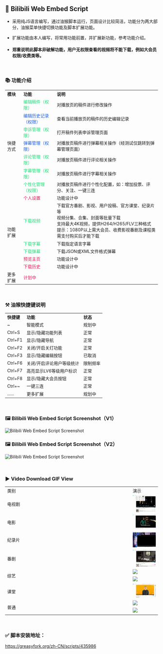 
## 💠 Bilibili Web Embed Script

- 采用纯JS语言编写，通过油猴脚本运行，页面设计比较简洁，功能分为两大部分，油猴菜单快捷切换功能及脚本扩展功能。

- 扩展功能由本人编写，将常用功能前置，并扩展新功能，参考功能介绍。

- #### 郑重说明此脚本非破解功能，用户无权限查看的视频将不能下载，例如大会员权限/收费类等。

</br>

### 📚 功能介绍

<table>
	<tbody>
		<tr>
			<td>
				<strong>模块</strong>
			</td>
			<td>
				<strong>功能</strong>
			</td>
			<td>
				<strong>说明</strong>
			</td>
		</tr>
		<tr>
			<td rowspan=7>快捷方式</td>
			<td style="color:#20DC78">编辑稿件（权限）</td>
			<td>对播放页的稿件进行修改操作</td>
		</tr>
		<tr>
			<td style="color:#205EDC">编辑历史记录（权限）</td>
			<td>查看当前播放页的稿件的历史编辑记录</td>
		</tr>
		<tr>
			<td style="color:#20DC78">申诉管理（权限）</td>
			<td>打开稿件列表申诉管理页面</td>
		</tr>
		<tr>
			<td style="color:#205EDC">弹幕管理（权限）</td>
			<td>对播放页稿件进行弹幕相关操作（经测试仅跳转到弹幕管理页面）</td>
		</tr>
		<tr>
			<td style="color:#20DC78">评论管理（权限）</td>
			<td>对播放页稿件进行评论相关操作</td>
		</tr>
		<tr>
			<td style="color:#20DC78">字幕管理（权限）</td>
			<td>对播放页稿件进行字幕相关操作</td>
		</tr>
		<tr>
			<td style="color:#20DC78">个性化管理（权限）</td>
			<td>对播放页稿件进行个性化配置，如：增加投票、评分、关注、一键三连</td>
		</tr>
		<tr>
			<td rowspan=6>功能扩展</td>
			<td style="color:#DC205A">个人设置</td>
			<td>功能设计中</td>
		</tr>
		<tr>
			<td style="color:#20DC78">下载视频</td>
			<td>下载官方番剧、影视、用户投稿、官方课堂、纪录片等
				<br>视频分集、合集、封面等批量下载
				<br>支持最大4K视频，提供H264/H265/FLV三种格式
				<br>提示：1080P以上需大会员、收费影视番剧及课程类需支付购买后才能下载</td>
		</tr>
		<tr>
			<td style="color:#20DC78">下载字幕</td>
			<td>下载指定语言字幕</td>
		</tr>
		<tr>
			<td style="color:#20DC78">下载弹幕</td>
			<td>下载JSON或XML文件格式弹幕</td>
		</tr>
		<tr>
			<td style="color:#DC205A">预览主页</td>
			<td>功能设计中</td>
		</tr>
		<tr>
			<td style="color:#DC205A">下载历史</td>
			<td>功能设计中</td>
		</tr>
		<tr>
			<td>更多扩展</td>
			<td style="color:#DC205A">计划中</td>
			<td></td>
		</tr>
	</tbody>
</table>

</br>

### ⚒ 油猴快捷键说明

<table>
<tbody>
<tr>
<td><strong>快捷键</strong></td>
<td><strong>功能</strong></td>
<td><strong>状态</strong></td>
</tr>
<tr>
<td>~</td>
<td>智能模式</td>
<td>规划中</td>
</tr>
<tr>
<td>Ctrl+S</td>
<td>显示/隐藏功能列表</td>
<td>正常</td>
</tr>
<tr>
<td>Ctrl+F1</td>
<td>显示/隐藏导航</td>
<td>正常</td>
</tr>
<tr>
<td>Ctrl+F2</td>
<td>关闭/开启关灯功能</td>
<td>正常</td>
</tr>
<tr>
<td>Ctrl+F3</td>
<td>显示/隐藏编辑按钮</td>
<td>已取消</td>
</tr>
<tr>
<td>Ctrl+F6</td>
<td>关闭/开启评论用户等级统计</td>
<td>限制频率</td>
</tr>
<tr>
<td>Ctrl+F7</td>
<td>高亮显示LV6等级用户标识</td>
<td>正常</td>
</tr>
<tr>
<td>Ctrl+F8</td>
<td>显示/隐藏大会员按钮</td>
<td>正常</td>
</tr>
<tr>
<td>Ctrl+~</td>
<td>一键三连</td>
<td>正常</td>
</tr>
<tr>
<td>......</td>
<td>更多扩展</td>
<td>规划中</td>
</tr>
</tbody>
</table>

</br>

### 🖼 Bilibili Web Embed Script Screenshot（V1）
![Bilibili Web Embed Script Screenshot](https://user-images.githubusercontent.com/19167342/143210177-592fd78e-ab59-45b5-888f-2ce62a9774d2.jpg)
### 🖼 Bilibili Web Embed Script Screenshot（V2）
![Bilibili Web Embed Script Screenshot](https://user-images.githubusercontent.com/19167342/175462422-44a2275a-06d9-488a-8420-98ed38d910be.png)

</br>

### ▶ Video Download GIF View

<table>
<tr>
	<td style="width:400px">类别</td>
	<td>演示</td>
</tr>
<tr>
	<td>
	电视剧
	</td>
	<td><img src="https://github.com/shawlj/GreasyScript/blob/c6ff364eb7fb3218caf638d5c568ffb15033051b/case/%E7%94%B5%E8%A7%86%E5%89%A7%E4%B8%89%E5%9B%BD%E6%BC%94%E4%B9%89.gif"></img></td>
</tr>
<tr>
	<td>电影</td>
	<td><img src="https://github.com/shawlj/GreasyScript/blob/c6ff364eb7fb3218caf638d5c568ffb15033051b/case/%E7%94%B5%E5%BD%B1%E8%AE%A9%E5%AD%90%E5%BC%B9%E9%A3%9E.gif"></img></td>
</tr>
<tr>
	<td>纪录片</td>
	<td><img src="https://github.com/shawlj/GreasyScript/blob/c6ff364eb7fb3218caf638d5c568ffb15033051b/case/%E7%BA%AA%E5%BD%95%E7%89%87%E5%AE%88%E6%8A%A4%E8%A7%A3%E6%94%BE%E8%A5%BF.gif"></img></td>
</tr>
<tr>
	<td>番剧</td>
	<td><img src="https://github.com/shawlj/GreasyScript/blob/c6ff364eb7fb3218caf638d5c568ffb15033051b/case/%E7%95%AA%E5%89%A7%E6%9A%82%E5%81%9C%E8%AE%A9%E6%88%91%E6%9F%A5%E6%94%BB%E7%95%A5.gif"></img></td>
</tr>
<tr>
	<td rowspan="2">综艺</td>
	<td><img src="https://github.com/shawlj/GreasyScript/blob/c6ff364eb7fb3218caf638d5c568ffb15033051b/case/%E7%BB%BC%E8%89%BA%E4%BD%A0%E5%A5%BD%E7%94%9F%E6%B4%BB.gif"></img></td>
</tr>
<tr>
	<td><img src="https://github.com/shawlj/GreasyScript/blob/c6ff364eb7fb3218caf638d5c568ffb15033051b/case/%E7%BB%BC%E8%89%BA%E7%87%83%E7%83%A7%E5%90%A7%E5%A4%A9%E6%89%8D.gif"></img></td>
</tr>
<tr>
	<td>课堂</td>
	<td><img src="https://github.com/shawlj/GreasyScript/blob/c6ff364eb7fb3218caf638d5c568ffb15033051b/case/%E8%AF%BE%E7%A8%8B%E6%95%99%E5%AD%A6%E8%80%83%E7%A0%94%E8%8B%B1%E8%AF%AD.gif"></img></td>
</tr>
<tr>
	<td rowspan="2">普通</td>
	<td><img src="https://github.com/shawlj/GreasyScript/blob/c6ff364eb7fb3218caf638d5c568ffb15033051b/case/%E5%90%88%E9%9B%86%E6%99%AE%E9%80%9A%E6%8A%95%E7%A8%BF.gif"></img></td>
</tr>
<tr>
	<td><img src="https://github.com/shawlj/GreasyScript/blob/c6ff364eb7fb3218caf638d5c568ffb15033051b/case/%E5%88%86%E7%BB%84%E5%90%88%E9%9B%86%E6%99%AE%E9%80%9A%E6%8A%95%E7%A8%BF.gif"></img></td>
</tr>
</table>

</br>


### ✅ 脚本安装地址：
  https://greasyfork.org/zh-CN/scripts/435986

